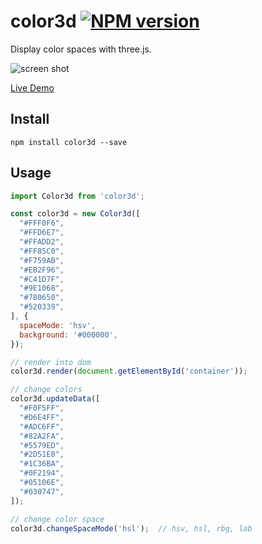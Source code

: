 # color3d [![NPM version](https://img.shields.io/npm/v/color3d.svg?style=flat)](https://npmjs.org/package/color3d)

Display color spaces with three.js.

![screen shot](https://gw.alipayobjects.com/zos/rmsportal/ehgVkoVIikMQMlNoPYXD.png)

[Live Demo](https://afc163.github.io/color3d)

## Install

```
npm install color3d --save
```

## Usage

```jsx
import Color3d from 'color3d';

const color3d = new Color3d([
  "#FFF0F6",
  "#FFD6E7",
  "#FFADD2",
  "#FF85C0",
  "#F759AB",
  "#EB2F96",
  "#C41D7F",
  "#9E1068",
  "#780650",
  "#520339",
], {
  spaceMode: 'hsv',
  background: '#000000',
});

// render into dom
color3d.render(document.getElementById('container'));

// change colors
color3d.updateData([
  "#F0F5FF",
  "#D6E4FF",
  "#ADC6FF",
  "#82A2FA",
  "#5579ED",
  "#2D51E0",
  "#1C36BA",
  "#0F2194",
  "#05106E",
  "#030747",
]);

// change color space
color3d.changeSpaceMode('hsl');  // hsv, hsl, rbg, lab
```
